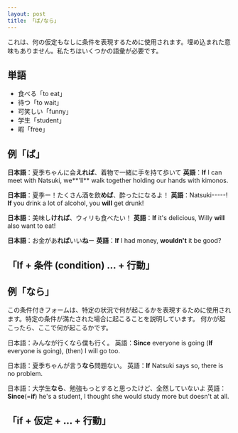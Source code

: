 ```yaml
---
layout: post
title: 「ば/なら」
---
```


これは、何の仮定もなしに条件を表現するために使用されます。埋め込まれた意味もありません。私たちはいくつかの語彙が必要です。

単語
--

 - 食べる「to eat」
 - 待つ「to wait」
 - 可笑しい「funny」
 - 学生「student」
 - 暇「free」

例「ば」
-

**日本語**：夏季ちゃんに会**えれば**、着物で一緒に手を持て歩いて
**英語**：**If** I can meet with Natsuki, we**'ll** walk together holding our hands with kimonos. 

**日本語**：夏季ー！たくさん酒を飲**めば**、酔ったになるよ！
**英語**：Natsuki-----! **If** you drink a lot of alcohol, you **will** get drunk!

**日本語**：美味し**ければ**、ウィリも食べたい！
**英語**：**If** it's delicious, Willy **will** also want to eat! 

**日本語**：お金があ**れば**いい**ね**ー
**英語**：**If** I had money, **wouldn't** it be good? 

「If + 条件 (condition) ... + 行動」
------------------------------

例「なら」
-----

この条件付きフォームは、特定の状況で何が起こるかを表現するために使用されます。特定の条件が満たされた場合に起こることを説明しています。 何かが起こったら、ここで何が起こるかです。

日本語：みんなが行くなら僕も行く。
英語：**Since** everyone is going (**If** everyone is going), (then) I will go too.

日本語：夏季ちゃんが言う**なら**問題ない。
英語：**If** Natsuki says so, there is no problem. 

日本語：大学生**なら**、勉強もっとすると思ったけど、全然していないよ
英語：**Since**(=**if**) he's a student, I thought she would study more but doesn't at all. 

「if + 仮定 + ... + 行動」
--------------------
